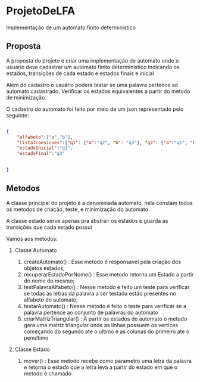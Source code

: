# ProjetoDeLFA
Implementação de um automato finito deterministico 

## Proposta

A proposta do projeto é criar uma implementação de automato onde o usuario deve cadastrar um automato finito deterministico indicando os estados, transições de cada estado e estados finais e inicial

Alem do cadastro o usuário podera testar se uma palavra pertence ao automato cadastrado, 
Verificar os estados equivalentes a partir do metodo de minimização.

O cadastro do automato foi feito por meio de um json representado pelo seguinte:

```json

{
    "alfabeto":["a","b"],
    "listaTransicoes":{"q1": {"a":"q2", "b": "q3"}, "q2": {"a":"q1", "b":"q2"}, "q3": {"a":"q3","b":"q3"} },
    "estadoInicial":"q1",
    "estadoFinal":"q3"
    

}
```

## Metodos
A classe principal do projeto é a denominada automato, nela constam todos os metodos de criação, teste, e minimização do automato

A classe estado serve apenas pra abstrair os estados e guarda as transições que cada estado possui

Vamos aos metodos:
1. Classe Automato

    1. createAutomato() : 
        Esse metodo é responsavel pela criação dos objetos estados;
    2. recuperarEstadoPorNome() :
        Esse metodo retorna um Estado a partir do nome do mesmo;
    3. testPalavraAlfabeto() :
        Nesse metodo é feito um teste para verificar se todas as letras da palavra a ser testada estão presentes no alfabeto do automato;
    4. testarAutomato() :
        Nesse metodo é feito o teste para verificar se a palavra pertence ao conjunto de palavras do automato
    5. criarMatrizTriangular() : A partir os estados do automato o metodo gera uma matriz triangular onde as linhas possuem os vertices começando do segundo ate o ultimo e as colunas do primeiro ate o penultimo

2. Classe Estado
   
   1. mover() : 
        Esse metodo recebe como parametro uma letra da palavra e retorna o estado que a letra leva a partir do estado em que o metodo é chamado